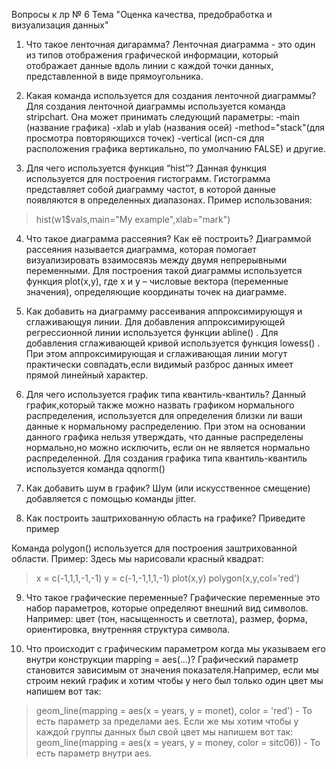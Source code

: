 Вопросы к лр № 6
Тема "Оценка качества, предобработка и визуализация данных"

1. Что такое ленточная дигарамма? 
Ленточная диаграмма - это один из типов отображения графической информации,
который отображает данные  вдоль линии с каждой точки данных, представленной в виде прямоугольника.

2. Какая команда используется для создания ленточной диаграммы?
Для создания ленточной диаграммы используется команда stripchart.
Она может принимать следующий параметры:
-main (название графика)
-xlab и уlab (названия осей)
-method="stack"(для просмотра повторяющихся точек)
-vertical (исп-ся для расположения графика вертикально, по умолчанию FALSE)
и другие.

3. Для чего используется функция “hist”?
Данная функция используется для построения гистограмм.
Гистограмма представляет собой диаграмму частот, в которой данные появляются в определенных диапазонах.
Пример использования: 
> hist(w1$vals,main="My example",xlab="mark")

4. Что такое диаграмма рассеяния? Как её построить?
Диаграммой рассеяния называется диаграмма, которая помогает визуализировать взаимосвязь между двумя непрерывными переменными. 
Для построения такой диаграммы используется функция plot(x,y), где x и y – числовые вектора (переменные значения), определяющие
координаты точек на диаграмме.

5. Как добавить на диаграмму рассеивания аппроксимирующуя и сглаживающуя линии.
Для добавления аппроксимирующей регрессионной линии используется функции abline() .
Для добавления сглаживающей кривой используется функция  lowess() .
При этом  аппроксимирующая и сглаживающая линии могут практически совпадать,если видимый разброс данных имеет прямой линейный характер.

6. Для чего используется график типа квантиль-квантиль?
Данный график,который также можно назвать графиком нормального распределения, используется для  определения близки ли ваши данные
к нормальному распределению. При этом на основании данного графика нельзя утверждать, что данные распределены нормально,но можно
исключить, если он не является нормально распределенной. 
Для создания графика типа квантиль-квантиль используется команда qqnorm()

7. Как добавить шум в график?
Шум  (или искусственное смещение) добавляется с помощью команды  jitter.

8. Как построить заштрихованную область на графике? Приведите пример

Команда polygon() используется для построения заштрихованной области. Пример:
Здесь мы нарисовали красный квадрат:

>x = c(-1,1,1,-1,-1)
> y = c(-1,-1,1,1,-1)
> plot(x,y)
> polygon(x,y,col='red')

9. Что такое графические переменные?
Графические переменные это набор параметров, которые определяют внешний вид символов. 
Например: цвет (тон, насыщенность и светлота), размер, форма, ориентировка, внутренняя структура символа.

10. Что происходит с графическим параметром когда мы указываем его внутри конструкции mapping = aes(...)?
Графический параметр становится зависимым от значения показателя.Например,
если мы строим некий график и хотим чтобы у него был только один цвет мы напишем вот так:
>geom_line(mapping = aes(x = years, y = monet), color = 'red') - То есть параметр за пределами aes.
Если же мы хотим чтобы у каждой группы данных был свой цвет мы напишем вот так:
>geom_line(mapping = aes(x = years, y = money, color = sitc06)) - То есть параметр внутри aes.








